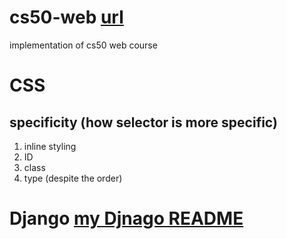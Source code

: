 # cs50-web [url](https://cs50.harvard.edu/web/2020/)
implementation of cs50 web course

# CSS
## specificity (how selector is more specific)
1. inline styling
2. ID
3. class
4. type
(despite the order)

# Django [my Djnago README](django/README.md)
